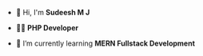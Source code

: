 - 👋 Hi, I'm **Sudeesh M J**

- 👨‍💻 **PHP Developer**

- 🌱 I’m currently learning **MERN Fullstack Development**

